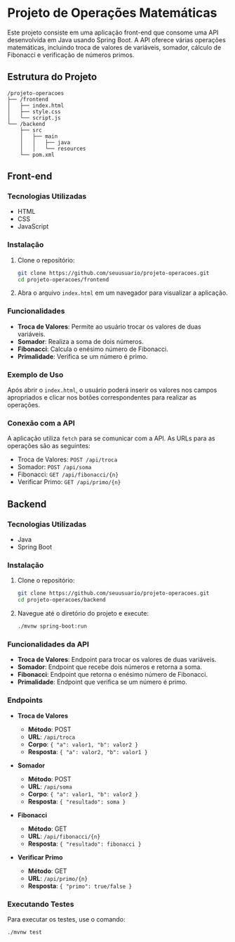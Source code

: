 # Projeto de Operações Matemáticas

Este projeto consiste em uma aplicação front-end que consome uma API desenvolvida em Java usando Spring Boot. A API oferece várias operações matemáticas, incluindo troca de valores de variáveis, somador, cálculo de Fibonacci e verificação de números primos.

## Estrutura do Projeto

```
/projeto-operacoes
├── /frontend
│   ├── index.html
│   ├── style.css
│   └── script.js
└── /backend
    ├── src
    │   ├── main
    │   │   ├── java
    │   │   └── resources
    └── pom.xml
```

## Front-end

### Tecnologias Utilizadas

- HTML
- CSS
- JavaScript

### Instalação

1. Clone o repositório:
   ```bash
   git clone https://github.com/seuusuario/projeto-operacoes.git
   cd projeto-operacoes/frontend
   ```

2. Abra o arquivo `index.html` em um navegador para visualizar a aplicação.

### Funcionalidades

- **Troca de Valores**: Permite ao usuário trocar os valores de duas variáveis.
- **Somador**: Realiza a soma de dois números.
- **Fibonacci**: Calcula o enésimo número de Fibonacci.
- **Primalidade**: Verifica se um número é primo.

### Exemplo de Uso

Após abrir o `index.html`, o usuário poderá inserir os valores nos campos apropriados e clicar nos botões correspondentes para realizar as operações.

### Conexão com a API

A aplicação utiliza `fetch` para se comunicar com a API. As URLs para as operações são as seguintes:

- Troca de Valores: `POST /api/troca`
- Somador: `POST /api/soma`
- Fibonacci: `GET /api/fibonacci/{n}`
- Verificar Primo: `GET /api/primo/{n}`

## Backend

### Tecnologias Utilizadas

- Java
- Spring Boot

### Instalação

1. Clone o repositório:
   ```bash
   git clone https://github.com/seuusuario/projeto-operacoes.git
   cd projeto-operacoes/backend
   ```

2. Navegue até o diretório do projeto e execute:
   ```bash
   ./mvnw spring-boot:run
   ```

### Funcionalidades da API

- **Troca de Valores**: Endpoint para trocar os valores de duas variáveis.
- **Somador**: Endpoint que recebe dois números e retorna a soma.
- **Fibonacci**: Endpoint que retorna o enésimo número de Fibonacci.
- **Primalidade**: Endpoint que verifica se um número é primo.

### Endpoints

- **Troca de Valores**
  - **Método**: POST
  - **URL**: `/api/troca`
  - **Corpo**: `{ "a": valor1, "b": valor2 }`
  - **Resposta**: `{ "a": valor2, "b": valor1 }`

- **Somador**
  - **Método**: POST
  - **URL**: `/api/soma`
  - **Corpo**: `{ "a": valor1, "b": valor2 }`
  - **Resposta**: `{ "resultado": soma }`

- **Fibonacci**
  - **Método**: GET
  - **URL**: `/api/fibonacci/{n}`
  - **Resposta**: `{ "resultado": fibonacci }`

- **Verificar Primo**
  - **Método**: GET
  - **URL**: `/api/primo/{n}`
  - **Resposta**: `{ "primo": true/false }`

### Executando Testes

Para executar os testes, use o comando:

```bash
./mvnw test
```
